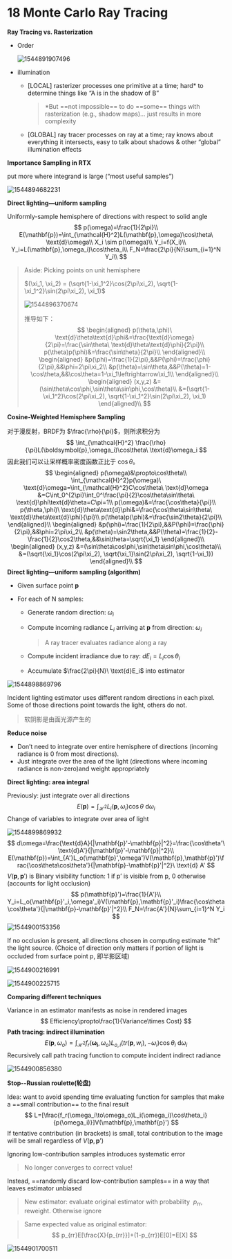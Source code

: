 # 18 Monte Carlo Ray Tracing

**Ray Tracing vs. Rasterization** 

- Order

  ![1544891907496](assets/1544891907496.jpg)

- illumination

  - [LOCAL] rasterizer processes one primitive at a time; hard* to determine things like “A is in the shadow of B”

    > \*But ==not impossible== to do ==some== things with rasterization (e.g., shadow maps)… just results in more complexity 

  - [GLOBAL] ray tracer processes on ray at a time; ray knows about everything it intersects, easy to talk about shadows & other “global” illumination effects 

**Importance Sampling in RTX** 

put more where integrand is large (“most useful samples”) 

![1544894682231](assets/1544894682231.jpg)

**Direct lighting—uniform sampling** 

Uniformly-sample hemisphere of directions with respect to solid angle 
$$
p(\omega)=\frac{1}{2\pi}\\
E(\mathbf{p})=\int_{\mathcal{H}^2}L(\mathbf{p},\omega)\cos\theta\ \text{d}\omega\\
X_i \sim p(\omega)\\
Y_i=f(X_i)\\
Y_i=L(\mathbf{p},\omega_i)\cos\theta_i\\
F_N=\frac{2\pi}{N}\sum_{i=1}^N Y_i\\
$$

> Aside: Picking points on unit hemisphere 
>
> $(\xi_1, \xi_2) = (\sqrt{1-\xi_1^2}\cos(2\pi\xi_2), \sqrt{1-\xi_1^2}\sin(2\pi\xi_2), \xi_1)$ 
>
> ![1544896370674](assets/1544896370674.jpg)
>
>  推导如下：
> $$
> \begin{aligned}
> p(\theta,\phi)\ \text{d}\theta\text{d}\phi&=\frac{\text{d}\omega}{2\pi}=\frac{\sin\theta\ \text{d}\theta\text{d}\phi}{2\pi}\\
> p(\theta)p(\phi)&=\frac{\sin\theta}{2\pi}\\
> \end{aligned}\\
> \begin{aligned}
> &p(\phi)=\frac{1}{2\pi},&&P(\phi)=\frac{\phi}{2\pi},&&\phi=2\pi\xi_2\\
> &p(\theta)=\sin\theta,&&P(\theta)=1-\cos\theta,&&\cos\theta=1-\xi_1\leftrightarrow\xi_1\\
> \end{aligned}\\
> \begin{aligned}
> (x,y,z)
> &=(\sin\theta\cos\phi,\sin\theta\sin\phi,\cos\theta)\\
> &=(\sqrt{1-\xi_1^2}\cos(2\pi\xi_2), \sqrt{1-\xi_1^2}\sin(2\pi\xi_2), \xi_1)
> \end{aligned}\\
> $$
>

**Cosine-Weighted Hemisphere Sampling** 

对于漫反射，BRDF为 $\frac{\rho}{\pi}​$，则所求积分为
$$
\int_{\mathcal{H}^2} \frac{\rho}{\pi}L(\boldsymbol{p},\omega_i)\cos\theta\ \text{d}\omega_i
$$
因此我们可以让采样概率密度函数正比于 $\cos\theta​$。
$$
\begin{aligned}
p(\omega)&\propto\cos\theta\\
\int_{\mathcal{H}^2}p(\omega)\ \text{d}\omega=\int_{\mathcal{H}^2}C\cos\theta\ \text{d}\omega &=C\int_0^{2\pi}\int_0^\frac{\pi}{2}\cos\theta\sin\theta\ \text{d}\phi\text{d}\theta=C\pi=1\\
p(\omega)&=\frac{\cos\theta}{\pi}\\
p(\theta,\phi)\ \text{d}\theta\text{d}\phi&=\frac{\cos\theta\sin\theta\ \text{d}\theta\text{d}\phi}{\pi}\\
p(\theta)p(\phi)&=\frac{\sin2\theta}{2\pi}\\
\end{aligned}\\
\begin{aligned}
&p(\phi)=\frac{1}{2\pi},&&P(\phi)=\frac{\phi}{2\pi},&&\phi=2\pi\xi_2\\
&p(\theta)=\sin2\theta,&&P(\theta)=\frac{1}{2}-\frac{1}{2}\cos2\theta,&&\sin\theta=\sqrt{\xi_1}
\end{aligned}\\
\begin{aligned}
(x,y,z)
&=(\sin\theta\cos\phi,\sin\theta\sin\phi,\cos\theta)\\
&=(\sqrt{\xi_1}\cos(2\pi\xi_2), \sqrt{\xi_1}\sin(2\pi\xi_2), \sqrt{1-\xi_1})
\end{aligned}\\
$$
**Direct lighting—uniform sampling (algorithm)** 

- Given surface point $\mathbf{p}​$ 

- For each of N samples:

  - Generate random direction: $\omega_i$ 

  - Compute incoming radiance $L_i$ arriving at $\mathbf{p}$ from direction: $\omega_i$ 

    > A ray tracer evaluates radiance along a ray 

  - Compute incident irradiance due to ray: $dE_i=L_i\cos\theta_i$ 

  - Accumulate $\frac{2\pi}{N}\ \text{d}E_i$ into estimator

![1544898869796](assets/1544898869796.jpg)

Incident lighting estimator uses different random directions in each pixel. Some of those directions point towards the light, others do not. 

> 软阴影是由面光源产生的

**Reduce noise** 

- Don’t need to integrate over entire hemisphere of directions (incoming radiance is 0 from most directions).
- Just integrate over the area of the light (directions where incoming radiance is non-zero)and weight appropriately 

**Direct lighting: area integral** 

Previously: just integrate over all directions 
$$
E(\mathbf{p})=\int_{\mathcal{H}^2} L_i(\mathbf{p},\omega_i)\cos\theta\ \text{d}\omega_i
$$
Change of variables to integrate over area of light 

![1544899869932](assets/1544899869932.jpg)
$$
d\omega=\frac{\text{d}A}{|\mathbf{p}'-\mathbf{p}|^2}=\frac{\cos\theta'\ \text{d}A'}{|\mathbf{p}'-\mathbf{p}|^2}\\
E(\mathbf{p})=\int_{A'}L_o(\mathbf{p}',\omega')V(\mathbf{p},\mathbf{p}')\frac{\cos\theta\cos\theta'}{|\mathbf{p}-\mathbf{p}'|^2}\ \text{d} A'
$$
$V(\mathbf{p},\mathbf{p}')$ is Binary visibility function: 1 if p’ is visible from p, 0 otherwise (accounts for light occlusion) 
$$
p(\mathbf{p}')=\frac{1}{A'}\\
Y_i=L_o(\mathbf{p}'_i,\omega'_i)V(\mathbf{p},\mathbf{p}'_i)\frac{\cos\theta\cos\theta'}{|\mathbf{p}-\mathbf{p}'|^2}\\
F_N=\frac{A'}{N}\sum_{i=1}^N Y_i
$$
![1544900153356](assets/1544900153356.jpg)

If no occlusion is present, all directions chosen in computing estimate “hit” the light source.
(Choice of direction only matters if portion of light is occluded from surface point p, 即半影区域) 

![1544900216991](assets/1544900216991.jpg)

![1544900225715](assets/1544900225715.jpg)

**Comparing different techniques** 

Variance in an estimator manifests as noise in rendered images 
$$
Efficiency\propto\frac{1}{Variance\times Cost}
$$
**Path tracing: indirect illumination** 
$$
E(\mathbf{p},\omega_o)=\int_{\mathcal{H}^2}f_r(\mathbf{\omega_i},\omega_o)L_{o,i}(tr(\mathbf{p},w_i),-\omega_i)\cos\theta_i\ \text{d}\omega_i
$$
Recursively call path tracing function to compute incident indirect radiance 

![1544900856380](assets/1544900856380.jpg)

**Stop--Russian roulette(轮盘)** 

Idea: want to avoid spending time evaluating function for samples that make a ==small contribution== to the final result 
$$
L=[\frac{f_r(\omega_i\to\omega_o)L_i(\omega_i)\cos\theta_i}{p(\omega_i)}]V(\mathbf{p},\mathbf{p}')
$$
If tentative contribution (in brackets) is small, total contribution to the image will be small regardless of $V(\mathbf{p},\mathbf{p}’)$ 

Ignoring low-contribution samples introduces systematic error 

> No longer converges to correct value! 

Instead, ==randomly discard low-contribution samples== in a way that leaves estimator unbiased 

> New estimator: evaluate original estimator with probability  $p_{rr}​$, reweight. Otherwise ignore

>
> Same expected value as original estimator: 
>$$
> p_{rr}E[\frac{X}{p_{rr}}]+(1-p_{rr})E[0]=E[X]
>$$
>

![1544901700511](assets/1544901700511.jpg)

